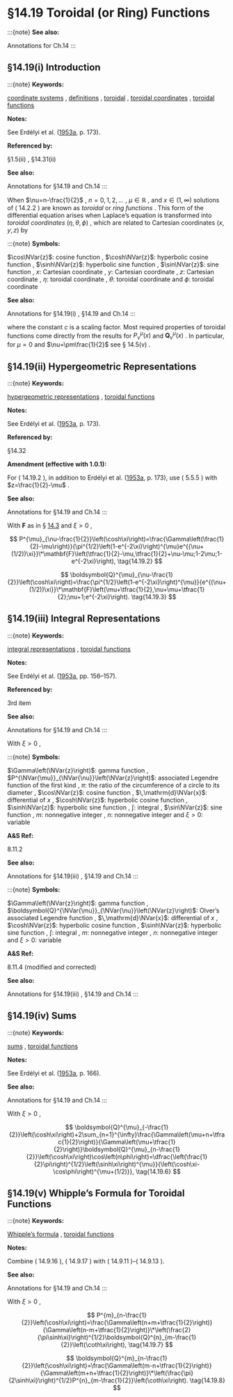 # §14.19 Toroidal (or Ring) Functions

:::{note}
**See also:**

Annotations for Ch.14
:::


## §14.19(i) Introduction

:::{note}
**Keywords:**

[coordinate systems](http://dlmf.nist.gov/search/search?q=coordinate%20systems) , [definitions](http://dlmf.nist.gov/search/search?q=definitions) , [toroidal](http://dlmf.nist.gov/search/search?q=toroidal) , [toroidal coordinates](http://dlmf.nist.gov/search/search?q=toroidal%20coordinates) , [toroidal functions](http://dlmf.nist.gov/search/search?q=toroidal%20functions)

**Notes:**

See Erdélyi et al. ([1953a](./bib/E.html#bib751 "Higher Transcendental Functions. Vol. I"), p. 173).

**Referenced by:**

§1.5(ii) , §14.31(ii)

**See also:**

Annotations for §14.19 and Ch.14
:::

When $\nu=n-\frac{1}{2}$ , $n=0,1,2,\dots$ , $\mu\in\mathbb{R}$ , and $x\in(1,\infty)$ solutions of ( 14.2.2 ) are known as *toroidal* or *ring functions* . This form of the differential equation arises when Laplace’s equation is transformed into *toroidal coordinates* $(\eta,\theta,\phi)$ , which are related to Cartesian coordinates $(x,y,z)$ by

:::{note}
**Symbols:**

$\cos\NVar{z}$: cosine function , $\cosh\NVar{z}$: hyperbolic cosine function , $\sinh\NVar{z}$: hyperbolic sine function , $\sin\NVar{z}$: sine function , $x$: Cartesian coordinate , $y$: Cartesian coordinate , $z$: Cartesian coordinate , $\eta$: toroidal coordinate , $\theta$: toroidal coordinate and $\phi$: toroidal coordinate

**See also:**

Annotations for §14.19(i) , §14.19 and Ch.14
:::

where the constant $c$ is a scaling factor. Most required properties of toroidal functions come directly from the results for $P^{\mu}_{\nu}\left(x\right)$ and $\boldsymbol{Q}^{\mu}_{\nu}\left(x\right)$ . In particular, for $\mu=0$ and $\nu=\pm\frac{1}{2}$ see § 14.5(v) .


## §14.19(ii) Hypergeometric Representations

:::{note}
**Keywords:**

[hypergeometric representations](http://dlmf.nist.gov/search/search?q=hypergeometric%20representations) , [toroidal functions](http://dlmf.nist.gov/search/search?q=toroidal%20functions)

**Notes:**

See Erdélyi et al. ([1953a](./bib/E.html#bib751 "Higher Transcendental Functions. Vol. I"), p. 173).

**Referenced by:**

§14.32

**Amendment (effective with 1.0.1):**

For ( 14.19.2 ), in addition to Erdélyi et al. ([1953a](./bib/E.html#bib751 "Higher Transcendental Functions. Vol. I"), p. 173), use ( 5.5.5 ) with $z=\frac{1}{2}-\mu$ .

**See also:**

Annotations for §14.19 and Ch.14
:::

With $\mathbf{F}$ as in § [14.3](./14.3.md "§14.3 Definitions and Hypergeometric Representations ‣ Real Arguments ‣ Chapter 14 Legendre and Related Functions") and $\xi>0$ ,


<a id="E2"></a>
$$
P^{\mu}_{\nu-\frac{1}{2}}\left(\cosh\xi\right)=\frac{\Gamma\left(\frac{1}{2}-\mu\right)}{\pi^{1/2}\left(1-e^{-2\xi}\right)^{\mu}e^{(\nu+(1/2))\xi}}\*\mathbf{F}\left(\tfrac{1}{2}-\mu,\tfrac{1}{2}+\nu-\mu;1-2\mu;1-e^{-2\xi}\right), \tag{14.19.2}
$$


<a id="E3"></a>
$$
\boldsymbol{Q}^{\mu}_{\nu-\frac{1}{2}}\left(\cosh\xi\right)=\frac{\pi^{1/2}\left(1-e^{-2\xi}\right)^{\mu}}{e^{(\nu+(1/2))\xi}}\*\mathbf{F}\left(\mu+\tfrac{1}{2},\nu+\mu+\tfrac{1}{2};\nu+1;e^{-2\xi}\right). \tag{14.19.3}
$$


## §14.19(iii) Integral Representations

:::{note}
**Keywords:**

[integral representations](http://dlmf.nist.gov/search/search?q=integral%20representations) , [toroidal functions](http://dlmf.nist.gov/search/search?q=toroidal%20functions)

**Notes:**

See Erdélyi et al. ([1953a](./bib/E.html#bib751 "Higher Transcendental Functions. Vol. I"), pp. 156–157).

**Referenced by:**

3rd item

**See also:**

Annotations for §14.19 and Ch.14
:::

With $\xi>0$ ,

:::{note}
**Symbols:**

$\Gamma\left(\NVar{z}\right)$: gamma function , $P^{\NVar{\mu}}_{\NVar{\nu}}\left(\NVar{z}\right)$: associated Legendre function of the first kind , $\pi$: the ratio of the circumference of a circle to its diameter , $\cos\NVar{z}$: cosine function , $\,\mathrm{d}\NVar{x}$: differential of $x$ , $\cosh\NVar{z}$: hyperbolic cosine function , $\sinh\NVar{z}$: hyperbolic sine function , $\int$: integral , $\sin\NVar{z}$: sine function , $m$: nonnegative integer , $n$: nonnegative integer and $\xi>0$: variable

**A&S Ref:**

8.11.2

**See also:**

Annotations for §14.19(iii) , §14.19 and Ch.14
:::

:::{note}
**Symbols:**

$\Gamma\left(\NVar{z}\right)$: gamma function , $\boldsymbol{Q}^{\NVar{\mu}}_{\NVar{\nu}}\left(\NVar{z}\right)$: Olver’s associated Legendre function , $\,\mathrm{d}\NVar{x}$: differential of $x$ , $\cosh\NVar{z}$: hyperbolic cosine function , $\sinh\NVar{z}$: hyperbolic sine function , $\int$: integral , $m$: nonnegative integer , $n$: nonnegative integer and $\xi>0$: variable

**A&S Ref:**

8.11.4 (modified and corrected)

**See also:**

Annotations for §14.19(iii) , §14.19 and Ch.14
:::


## §14.19(iv) Sums

:::{note}
**Keywords:**

[sums](http://dlmf.nist.gov/search/search?q=sums) , [toroidal functions](http://dlmf.nist.gov/search/search?q=toroidal%20functions)

**Notes:**

See Erdélyi et al. ([1953a](./bib/E.html#bib751 "Higher Transcendental Functions. Vol. I"), p. 166).

**See also:**

Annotations for §14.19 and Ch.14
:::

With $\xi>0$ ,


<a id="E6"></a>
$$
\boldsymbol{Q}^{\mu}_{-\frac{1}{2}}\left(\cosh\xi\right)+2\sum_{n=1}^{\infty}\frac{\Gamma\left(\mu+n+\tfrac{1}{2}\right)}{\Gamma\left(\mu+\tfrac{1}{2}\right)}\boldsymbol{Q}^{\mu}_{n-\frac{1}{2}}\left(\cosh\xi\right)\cos\left(n\phi\right)=\dfrac{\left(\frac{1}{2}\pi\right)^{1/2}\left(\sinh\xi\right)^{\mu}}{\left(\cosh\xi-\cos\phi\right)^{\mu+(1/2)}}, \tag{14.19.6}
$$


## §14.19(v) Whipple’s Formula for Toroidal Functions

:::{note}
**Keywords:**

[Whipple’s formula](http://dlmf.nist.gov/search/search?q=Whipple%20formula) , [toroidal functions](http://dlmf.nist.gov/search/search?q=toroidal%20functions)

**Notes:**

Combine ( 14.9.16 ), ( 14.9.17 ) with ( 14.9.11 )–( 14.9.13 ).

**See also:**

Annotations for §14.19 and Ch.14
:::

With $\xi>0$ ,


<a id="E7"></a>
$$
P^{m}_{n-\frac{1}{2}}\left(\cosh\xi\right)=\frac{\Gamma\left(n+m+\tfrac{1}{2}\right)}{\Gamma\left(n-m+\tfrac{1}{2}\right)}\*\left(\frac{2}{\pi\sinh\xi}\right)^{1/2}\boldsymbol{Q}^{n}_{m-\frac{1}{2}}\left(\coth\xi\right), \tag{14.19.7}
$$


<a id="E8"></a>
$$
\boldsymbol{Q}^{m}_{n-\frac{1}{2}}\left(\cosh\xi\right)=\frac{\Gamma\left(m-n+\tfrac{1}{2}\right)}{\Gamma\left(m+n+\tfrac{1}{2}\right)}\*\left(\frac{\pi}{2\sinh\xi}\right)^{1/2}P^{n}_{m-\frac{1}{2}}\left(\coth\xi\right). \tag{14.19.8}
$$
